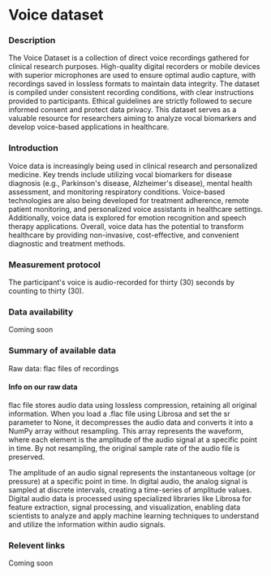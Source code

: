 # Voice dataset  

### Description 

The Voice Dataset is a collection of direct voice recordings gathered for clinical research purposes. High-quality digital recorders or mobile devices with superior microphones are used to ensure optimal audio capture, with recordings saved in lossless formats to maintain data integrity. The dataset is compiled under consistent recording conditions, with clear instructions provided to participants. Ethical guidelines are strictly followed to secure informed consent and protect data privacy. This dataset serves as a valuable resource for researchers aiming to analyze vocal biomarkers and develop voice-based applications in healthcare.

### Introduction

Voice data is increasingly being used in clinical research and personalized medicine. Key trends include utilizing vocal biomarkers for disease diagnosis (e.g., Parkinson's disease, Alzheimer's disease), mental health assessment, and monitoring respiratory conditions. Voice-based technologies are also being developed for treatment adherence, remote patient monitoring, and personalized voice assistants in healthcare settings. Additionally, voice data is explored for emotion recognition and speech therapy applications. Overall, voice data has the potential to transform healthcare by providing non-invasive, cost-effective, and convenient diagnostic and treatment methods.

### Measurement protocol 
<!-- long measurment protocol for the data browser -->
The participant's voice is audio-recorded for thirty (30) seconds by counting to thirty (30).

### Data availability 
<!-- for the example notebooks -->
Coming soon

### Summary of available data
<!-- for the data browser -->
Raw data: flac files of recordings

#### Info on our raw data
flac file stores audio data using lossless compression, retaining all original information. When you load a .flac file using Librosa and set the sr parameter to None, it decompresses the audio data and converts it into a NumPy array without resampling. This array represents the waveform, where each element is the amplitude of the audio signal at a specific point in time. By not resampling, the original sample rate of the audio file is preserved.

The amplitude of an audio signal represents the instantaneous voltage (or pressure) at a specific point in time. In digital audio, the analog signal is sampled at discrete intervals, creating a time-series of amplitude values. Digital audio data is processed using specialized libraries like Librosa for feature extraction, signal processing, and visualization, enabling data scientists to analyze and apply machine learning techniques to understand and utilize the information within audio signals.


### Relevent links

Coming soon
